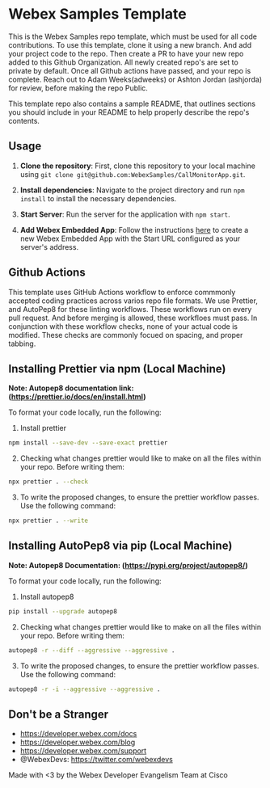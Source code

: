# Webex Samples Template

This is the Webex Samples repo template, which must be used for all code contributions. To use this template, clone it using a new branch. And add your project code to the repo. Then create a PR to have your new repo added to this Github Organization. All newly created repo's are set to private by default. Once all Github actions have passed, and your repo is complete. Reach out to Adam Weeks(adweeks) or Ashton Jordan (ashjorda) for review, before making the repo Public. 

This template repo also contains a sample README, that outlines sections you should include in your README to help properly describe the repo's contents. 

## Usage

1. **Clone the repository**: First, clone this repository to your local machine using `git clone git@github.com:WebexSamples/CallMonitorApp.git`.

2. **Install dependencies**: Navigate to the project directory and run `npm install` to install the necessary dependencies.

3. **Start Server**: Run the server for the application with `npm start`.

4. **Add Webex Embedded App**: Follow the instructions [here](https://developer.webex.com/docs/embedded-apps-guide) to create a new Webex Embedded App with the Start URL configured as your server's address.

## Github Actions

This template uses GitHub Actions workflow to enforce commmonly accepted coding practices across varios repo file formats. We use Prettier, and AutoPep8 for these linting workflows. These workflows run on every pull request. And before merging is allowed, these workfloes must pass. In conjunction with these workflow checks, none of your actual code is modified. These checks are commonly focued on spacing, and proper tabbing.  


## Installing Prettier via npm (Local Machine)

**Note: Autopep8 documentation link: (https://prettier.io/docs/en/install.html)**

To format your code locally, run the following:

1. Install prettier
```bash
npm install --save-dev --save-exact prettier
```

2. Checking what changes prettier would like to make on  all the files within your repo. Before writing them:
```bash
npx prettier . --check
```

3. To write the proposed changes, to ensure the prettier workflow passes. Use the following command:
```bash
npx prettier . --write
```

## Installing AutoPep8 via pip (Local Machine)

**Note: Autopep8 Documentation: (https://pypi.org/project/autopep8/)**

To format your code locally, run the following:

1. Install autopep8
```bash
pip install --upgrade autopep8
```

2. Checking what changes prettier would like to make on  all the files within your repo. Before writing them:
```bash
autopep8 -r --diff --aggressive --aggressive .
```

3. To write the proposed changes, to ensure the prettier workflow passes. Use the following command:
```bash
autopep8 -r -i --aggressive --aggressive .
```


## Don't be a Stranger

- https://developer.webex.com/docs
- https://developer.webex.com/blog
- https://developer.webex.com/support
- @WebexDevs: https://twitter.com/webexdevs

Made with <3 by the Webex Developer Evangelism Team at Cisco
